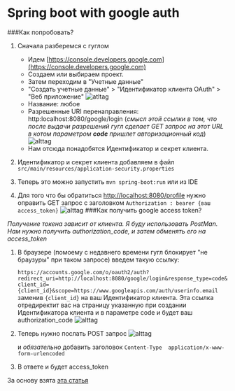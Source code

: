 # Spring boot with google auth

###Как попробовать?

1. Сначала разберемся с гуглом
 
   *  Идем [https://console.developers.google.com](https://console.developers.google.com) 
   * Создаем или выбираем проект.
   * Затем переходим в "Учетные данные"
   * "Создать учетные данные" > "Идентификатор клиента OAuth" > "Веб приложение"
   ![atltag](http://i.piccy.info/i9/dc563ea8ee03c88ed46449c037ad78b2/1514353835/57621/1208226/scr_1.png)
   * Название: любое
   * Разрешенные URI перенаправления: http:localhost:8080/google/login (*смысл этой ссылки в том, что после выдачи разрешений гугл сделает GET запрос
   на этот URL в котом параметром **code** пришлет авторизационный код*)
   ![alttag](http://i.piccy.info/i9/ce3369a1d9e79bad1707742901140d7b/1514354625/55876/1208226/scr_2.png)
   * Нам отсюда понадобятся Идентификатор и секрет клиента.
2. Идентификатор и секрет клиента добавляем в файл ```src/main/resources/application-security.properties```
3. Теперь это можно запустить ```mvn spring-boot:run``` или из IDE
4. Для того что бы обратиться [http://localhost:8080/profile](http://localhost:8080/profile) нужно оправить GET
запрос с заголовком ```Authorization : bearer {ваш access_token}```
![alttag](http://i.piccy.info/i9/5f1400d5f60604827ad6f81162a46585/1514355618/12650/1208226/scr_3.png)
###Как получить google access token?

*Получение токена зависит от клиента. Я буду использовать PostMan. Нам нужно получить authorization_code, и затем обменять его на access_token*
1. В браузере (помоему с недавнего времени гугл блокирует "не браузуры" при таком запросе) введем такую ссылку: 

   ```https://accounts.google.com/o/oauth2/auth?redirect_uri=http://localhost:8080/google/login&response_type=code&client_id={client_id}&scope=https://www.googleapis.com/auth/userinfo.email```
заменив ```{client_id}``` на ваш Идентификатор клиента. Эта ссылка отредиректит вас
на страницу указанную при создании Идентификатора клиента и в параметре code
и будет ваш authorization_code
   ![alttag](http://i.piccy.info/i9/d347e8a0c7d7471fc121ae55fdd28bdd/1514356232/4595/1208226/scr_4.png)
2. Теперь нужно послать POST запрос 
   ![alttag](http://i.piccy.info/i9/476e934f8e7ac7f24290d3fc6efe2788/1514356632/26233/1208226/scr_5.png)
   
   и *обязательно* добавить заголовок ```Content-Type  application/x-www-form-urlencoded```
   
3. В ответе и будет access_token


За основу взята [эта статья](http://blog.arnoldgalovics.com/2017/02/05/google-oauth-with-spring-security-as-separated-resource-server/)
